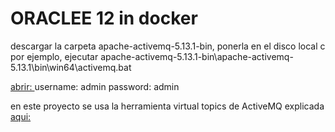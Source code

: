 # ORACLEE 12 in docker
descargar la carpeta apache-activemq-5.13.1-bin, ponerla en el disco local c por ejemplo, 
ejecutar apache-activemq-5.13.1-bin\apache-activemq-5.13.1\bin\win64\activemq.bat

[abrir: ](http://localhost:8161/admin/)
username: admin
password: admin

en este proyecto se usa la herramienta virtual topics de ActiveMQ explicada [aqui: ](https://tuhrig.de/virtual-topics-in-activemq/)

